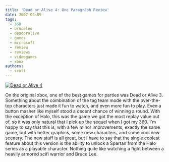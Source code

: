 ```yaml
---
title: 'Dead or Alive 4: One Paragraph Review'
date: 2007-04-09
tags:
  - 360
  - brucelee
  - deadoralive
  - games
  - microsoft
  - review
  - reviews
  - videogames
  - xbox
authors:
  - scott
---
```


[![Dead or Alive 4](/images/327361209_45d0ac0a54_m.jpg)](http://www.flickr.com/photos/spaceninja/327361209/)

On the original xbox, one of the best games for parties was Dead or Alive 3. Something about the combination of the tag team mode with the over-the-top characters just made it fun to watch, and even more fun to play. Even a button masher like myself stood a decent chance of winning a round. With the exception of Halo, this was the game we got the most replay value out of, so it was only natural that I pick up the sequel when I got my 360. I'm happy to say that this is, with a few minor improvements, exactly the same game, but with better graphics, some new characters, and some cool new scenery. The new stuff is all great, but I have to say that the single coolest feature about this version is the ability to unlock a Spartan from the Halo series as a playable character. Nothing quite like watching a fight between a heavily armored scifi warrior and Bruce Lee.
